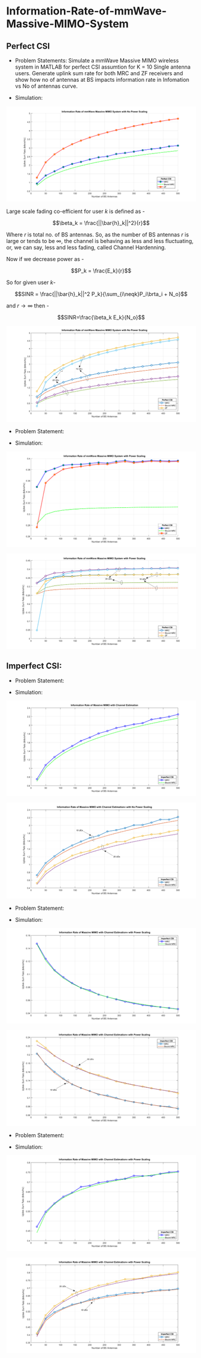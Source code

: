 # Information-Rate-of-mmWave-Massive-MIMO-System
## Perfect CSI 

- Problem Statements: Simulate a mmWave Massive MIMO wireless system in MATLAB for perfect CSI assumtion for K = 10 Single antenna users. Generate uplink sum rate for both MRC and ZF receivers and show how no of antennas at BS impacts information rate in Infomation vs No of antennas curve. 

- Simulation:


![Info_Rate_Perfect_CSI_No_Power_scaling](Info_Rate_Perfect_CSI_No_Power_scaling.png)

Large scale fading co-efficient for user $k$ is defined as - 

$$\beta_k = \frac{||\bar{h}_k||^2}{r}$$

Where $r$ is total no. of BS antennas. So, as the number of BS antennas $r$ is large or tends to be $\infty$, the channel is behaving as less and less fluctuating, or, we can say, less and less fading, called Channel Hardenning.

Now if we decrease power as -

$$P_k = \frac{E_k}{r}$$

So for given user $k$-

$$SINR = \frac{||\bar{h}_k||^2 P_k}{\sum_{i\neqk}P_i\brta_i + N_o}$$

and $r\rightarrow\infty$ then -

$$SINR=\frac{\beta_k E_k}{N_o}$$


![Info_Rate_Perfect_CSI_No_Power_scaling_ues](Info_Rate_Perfect_CSI_No_Power_scaling_ues.png)


- Problem Statement:

- Simulation:


![Info_Rate_Perfect_CSI_Power_scaling](Info_Rate_Perfect_CSI_Power_scaling.png)


![Info_Rate_Perfect_CSI_Power_scaling_ues](Info_Rate_Perfect_CSI_Power_scaling_ues.png)


## Imperfect CSI:

- Problem Statement:

- Simulation: 


![Info_Rate_Imerfect_CSI_No_Power_Scaling](Info_Rate_Imperfect_CSI_No_Power_Scaling.png)


![Info_Rate_Imerfect_CSI_No_Power_Scaling_ues](Info_Rate_Imperfect_CSI_No_Power_Scaling_ues.png)


- Problem Statement:

- Simulation: 


![Info_Rate_Imerfect_CSI_Power_Scaling_1](Info_Rate_Imperfect_CSI_Power_Scaling_1.png)


![Info_Rate_Imerfect_CSI_Power_Scaling_1_ues](Info_Rate_Imperfect_CSI_Power_Scaling_1_ues.png)


- Problem Statement:

- Simulation: 


![Info_Rate_Imerfect_CSI_Power_Scaling_2](Info_Rate_Imperfect_CSI_Power_Scaling_2.png)



![Info_Rate_Imerfect_CSI_Power_Scaling_2_ues](Info_Rate_Imperfect_CSI_Power_Scaling_2_ues.png)